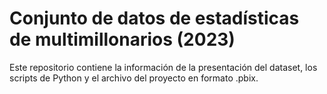 # Conjunto de datos de estadísticas de multimillonarios (2023)
Este repositorio contiene la información de la presentación del dataset, los scripts de Python y el archivo del proyecto en formato .pbix.
